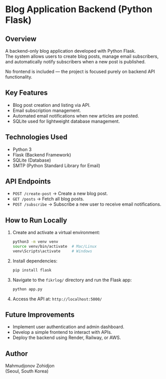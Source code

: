 # Blog Application Backend (Python Flask)

## Overview
A backend-only blog application developed with Python Flask.  
The system allows users to create blog posts, manage email subscribers, and automatically notify subscribers when a new post is published.

No frontend is included — the project is focused purely on backend API functionality.

## Key Features
- Blog post creation and listing via API.
- Email subscription management.
- Automated email notifications when new articles are posted.
- SQLite used for lightweight database management.

## Technologies Used
- Python 3
- Flask (Backend Framework)
- SQLite (Database)
- SMTP (Python Standard Library for Email)

## API Endpoints
- `POST /create-post` → Create a new blog post.
- `GET /posts` → Fetch all blog posts.
- `POST /subscribe` → Subscribe a new user to receive email notifications.

## How to Run Locally
1. Create and activate a virtual environment:
    ```bash
    python3 -m venv venv
    source venv/bin/activate  # Mac/Linux
    venv\Scripts\activate     # Windows
    ```
2. Install dependencies:
    ```bash
    pip install flask
    ```
3. Navigate to the `fikrlog/` directory and run the Flask app:
    ```bash
    python app.py
    ```
4. Access the API at: `http://localhost:5000/`

## Future Improvements
- Implement user authentication and admin dashboard.
- Develop a simple frontend to interact with APIs.
- Deploy the backend using Render, Railway, or AWS.

## Author
Mahmudjonov Zohidjon  
(Seoul, South Korea)
